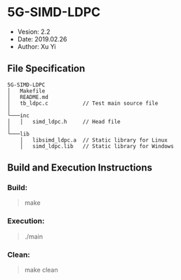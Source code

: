 5G-SIMD-LDPC
==============================

* Vesion:   2.2
* Date:     2019.02.26
* Author:   Xu Yi

File Specification
------------------------------

```
5G-SIMD-LDPC
│   Makefile
│   README.md
│   tb_ldpc.c           // Test main source file
│
└───inc
│   │   simd_ldpc.h     // Head file
│   
└───lib
    │   libsimd_ldpc.a  // Static library for Linux
    │   simd_ldpc.lib   // Static library for Windows
```

Build and Execution Instructions
------------------------------

### Build:
> make

### Execution:
> ./main

### Clean:
> make clean
